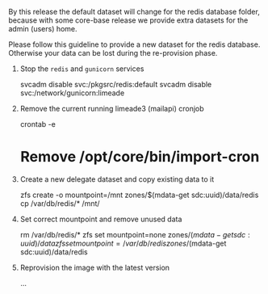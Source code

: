 By this release the default dataset will change for the redis database folder, because with some core-base release we provide extra datasets for the admin (users) home.

Please follow this guideline to provide a new dataset for the redis database. Otherwise your data can be lost during the re-provision phase.

1. Stop the `redis` and `gunicorn` services

	svcadm disable svc:/pkgsrc/redis:default
	svcadm disable svc:/network/gunicorn:limeade

2. Remove the current running limeade3 (mailapi) cronjob

	crontab -e
	# Remove /opt/core/bin/import-cron

3. Create a new delegate dataset and copy existing data to it

	zfs create -o mountpoint=/mnt zones/$(mdata-get sdc:uuid)/data/redis
	cp /var/db/redis/* /mnt/

4. Set correct mountpoint and remove unused data

	rm /var/db/redis/*
	zfs set mountpoint=none zones/$(mdata-get sdc:uuid)/data
	zfs set mountpoint=/var/db/redis zones/$(mdata-get sdc:uuid)/data/redis

5. Reprovision the image with the latest version

	...
